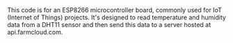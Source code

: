 This code is for an ESP8266 microcontroller board, commonly used for IoT (Internet of Things) projects. It's designed to read temperature and humidity data from a DHT11 sensor and then send this data to a server hosted at api.farmcloud.com.
